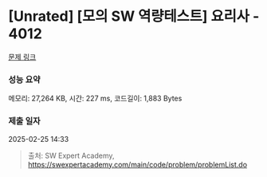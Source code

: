 # [Unrated] [모의 SW 역량테스트] 요리사 - 4012 

[문제 링크](https://swexpertacademy.com/main/code/problem/problemDetail.do?contestProbId=AWIeUtVakTMDFAVH) 

### 성능 요약

메모리: 27,264 KB, 시간: 227 ms, 코드길이: 1,883 Bytes

### 제출 일자

2025-02-25 14:33



> 출처: SW Expert Academy, https://swexpertacademy.com/main/code/problem/problemList.do